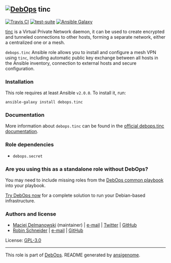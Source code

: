 ## [![DebOps](https://debops.org/images/debops-small.png)](https://debops.org) tinc

<!-- This file was generated by Ansigenome. Do not edit this file directly but
     instead have a look at the files in the ./meta/ directory. -->

[![Travis CI](https://img.shields.io/travis/debops/ansible-tinc.svg?style=flat)](https://travis-ci.org/debops/ansible-tinc)
[![test-suite](https://img.shields.io/badge/test--suite-ansible--tinc-blue.svg?style=flat)](https://github.com/debops/test-suite/tree/master/ansible-tinc/)
[![Ansible Galaxy](https://img.shields.io/badge/galaxy-debops.tinc-660198.svg?style=flat)](https://galaxy.ansible.com/debops/tinc)


[tinc](https://tinc-vpn.org/) is a Virtual Private Network daemon, it can be
used to create encrypted and tunneled connections to other hosts, forming
a separate network, either a centralized one or a mesh.

`debops.tinc` Ansible role allows you to install and configure a mesh VPN
using `tinc`, including automatic public key exchange between all hosts in
the Ansible inventory, connection to external hosts and secure configuration.

### Installation

This role requires at least Ansible `v2.0.0`. To install it, run:

```Shell
ansible-galaxy install debops.tinc
```

### Documentation

More information about `debops.tinc` can be found in the
[official debops.tinc documentation](https://docs.debops.org/en/latest/ansible/roles/ansible-tinc/docs/).


### Role dependencies

- `debops.secret`

### Are you using this as a standalone role without DebOps?

You may need to include missing roles from the [DebOps common
playbook](https://github.com/debops/debops-playbooks/blob/master/playbooks/common.yml)
into your playbook.

[Try DebOps now](https://debops.org/) for a complete solution to run your Debian-based infrastructure.





### Authors and license

- [Maciej Delmanowski](https://docs.debops.org/en/latest/debops-keyring/docs/entities.html#debops-keyring-entity-drybjed) (maintainer) | [e-mail](mailto:drybjed@gmail.com) | [Twitter](https://twitter.com/drybjed) | [GitHub](https://github.com/drybjed)
- [Robin Schneider](https://docs.debops.org/en/latest/debops-keyring/docs/entities.html#debops-keyring-entity-ypid) | [e-mail](mailto:ypid@riseup.net) | [GitHub](https://github.com/ypid)

License: [GPL-3.0](https://tldrlegal.com/license/gnu-general-public-license-v3-%28gpl-3%29)

***

This role is part of [DebOps](https://debops.org/). README generated by [ansigenome](https://github.com/nickjj/ansigenome/).
